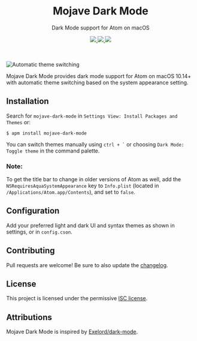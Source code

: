 <div align="center">
  <h1>Mojave Dark Mode</h1>
  <p>Dark Mode support for Atom on macOS</p>
  <a href=https://atom.io/packages/mojave-dark-mode>
    <img src=https://img.shields.io/apm/v/mojave-dark-mode.svg?style=flat-square>
  </a>
  <a href=https://github.com/paysonwallach/mojave-dark-mode/blob/master/LICENSE>
    <img src=https://img.shields.io/apm/l/mojave-dark-mode.svg?style=flat-square>
  </a>
  <a href=https://buymeacoffee.com/paysonwallach>
    <img src=https://img.shields.io/badge/donate-Buy%20me%20a%20coffee-yellow?style=flat-square>
  </a>
  <br>
  <br>
  <br>
</div>

![Automatic theme switching](https://raw.githubusercontent.com/paysonwallach/mojave-dark-mode/master/automatic-theme-switching.gif)

Mojave Dark Mode provides dark mode support for Atom on macOS 10.14+ with automatic theme switching based on the system appearance setting.

## Installation

Search for `mojave-dark-mode` in `Settings View: Install Packages and Themes` or:

```
$ apm install mojave-dark-mode
```

You can switch themes manually using `` ctrl + ` `` or choosing `Dark Mode: Toggle theme` in the command palette.

### Note:

To get the title bar to change in older versions of Atom as well, add the `NSRequiresAquaSystemAppearance` key to `Info.plist` (located in `/Applications/Atom.app/Contents`), and set to `false`.

## Configuration

Add your preferred light and dark UI and syntax themes as shown in settings, or in `config.cson`.

## Contributing

Pull requests are welcome! Be sure to also update the [changelog](https://github.com/paysonwallach/mojave-dark-mode/blob/master/CHANGELOG.md).

## License

This project is licensed under the permissive [ISC license](https://github.com/paysonwallach/mojave-dark-mode/blob/master/LICENSE).

## Attributions

Mojave Dark Mode is inspired by [Exelord/dark-mode](https://github.com/Exelord/dark-mode).
